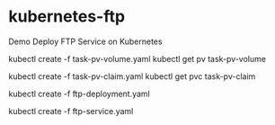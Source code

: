 # kubernetes-ftp
Demo Deploy FTP Service on Kubernetes

kubectl create -f task-pv-volume.yaml
kubectl get pv task-pv-volume

kubectl create -f task-pv-claim.yaml
kubectl get pvc task-pv-claim

kubectl create -f ftp-deployment.yaml

kubectl create -f ftp-service.yaml

